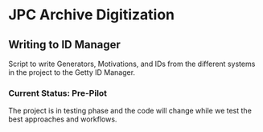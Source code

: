 # JPC Archive Digitization

## Writing to ID Manager

Script to write Generators, Motivations, and IDs from the different systems in the project to the Getty ID Manager. 

### Current Status: Pre-Pilot

The project is in testing phase and the code will change while we test the best approaches and workflows.
